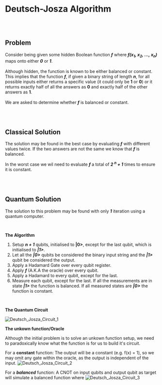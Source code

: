 <h1> Deutsch-Josza Algorithm </h1>

</br></br>

<h2>Problem</h2>
  
Consider being given some hidden Boolean function __*f*__ where __*f(x<sub>1</sub>, x<sub>2</sub>, ..., x<sub>n</sub>)*__ maps onto either __*0*__ or __*1*__. </br></br>
Although hidden, the function is known to be either balanced or constant. This implies that the function __*f*__, if given a binary string of length __*n*__, for all possible inputs either returns a specific value (it could only be __1__ or __0__) or it returns exactly half of all the answers as __0__ and exactly half of the other answers as __1__.
</br>
</br>
We are asked to determine whether __*f*__ is balanced or constant.

</br></br>

<h2>Classical Solution</h2>

The solution may be found in the best case by evaluating __*f*__ with different values twice. If the two answers are not the same we know that __*f*__ is balanced.

In the worst case we wil need to evaluate __*f*__ a total of __*2 <sup>n</sup> + 1*__ times to ensure it is constant.

</br></br>

<h2>Quantum Solution</h2>

The solution to this problem may be found with only __*1*__ iteration using a quantum computer.

</br>

__The Algorithm__

1. Setup __*n + 1*__ qubits, initialised to __|0>__, except for the last qubit, which is initialised to __*|1>*__.
2. Let all the __*|0>*__ qubits be considered the binary input string and the __*|1>*__ qubit be considered the output.
3. Apply a Hadamard Gate over every qubit register.
4. Apply __*f*__ (A.K.A the oracle) over every qubit.
5. Apply a Hadamard to every qubit, except for the last.
6. Measure each qubit, except for the last. If all the measurements are in state __*|1>*__ the function is balanced. If all measured states are __*|0>*__ the function is constant.

</br>

__The Quantum Circuit__

![Deutsch_Josza_Circuit_1](https://user-images.githubusercontent.com/68278907/87480376-7b23e780-c62d-11ea-9c27-9f398ef2e6ee.jpg)

__The unkown function/Oracle__

Although the initial problem is to solve an unkown function setup, we need to paradoxically know what the function is for us to build it's circuit.

For a __constant__ function: The output will be a constant (e.g. f(x) = 1), so we may omit any gate within the oracle, as the output is independent of the input.
![Deutsch_Josza_Circuit_2](https://user-images.githubusercontent.com/68278907/87480256-3bf59680-c62d-11ea-807b-09c4244fcf6c.jpg)

For a __*balanced*__ function: A CNOT on input qubits and output qubit as target will simulate a balanced function where 
![Deutsch_Josza_Circuit_3](https://user-images.githubusercontent.com/68278907/87480932-a22ee900-c62e-11ea-8ddb-9433101368b7.jpg)
</br>
